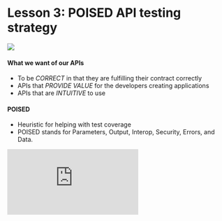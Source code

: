 # Lesson 3: POISED API testing strategy 

![](https://testautomationu.applitools.com/course12/lesson3.0-coverimage.png)

#### What we want of our APIs 
- To be *CORRECT* in that they are fulfilling their contract correctly
- APIs that *PROVIDE VALUE* for the developers creating applications
- APIs that are *INTUITIVE* to use
  
#### POISED
- Heuristic for helping with test coverage
- POISED stands for Parameters, Output, Interop, Security, Errors, and Data.
  
![Source](https://testautomationu.applitools.com/exploring-service-apis-through-test-automation/chapter3.0.html)
   
